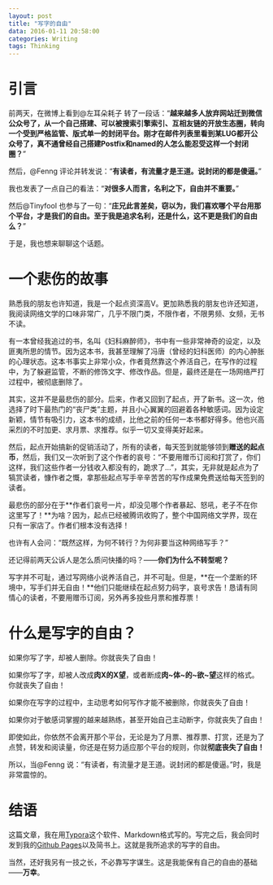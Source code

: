 ```yaml
---
layout: post
title: "写字的自由"
data: 2016-01-11 20:58:00
categories: Writing
tags: Thinking
---
```


# 引言

前两天，在微博上看到@左耳朵耗子 转了一段话：“**越来越多人放弃网站迁到微信公众号了，从一个自己搭建、可以被搜索引擎索引、互相友链的开放生态圈，转向一个受到严格监管、版式单一的封闭平台。刚才在邮件列表里看到某LUG都开公众号了，真不通曾经自己搭建Postfix和named的人怎么能忍受这样一个封闭圈？**”

然后，@Fenng 评论并转发说：“**有读者，有流量才是王道。说封闭的都是傻逼。**”

我也发表了一点自己的看法：“**对很多人而言，名利之下，自由并不重要。**”

然后@Tinyfool 也参与了一句：“**庄兄此言差矣，窃以为，我们喜欢哪个平台用那个平台，才是我们的自由。至于我是追求名利，还是什么，这不更是我们的自由么？**”

于是，我也想来聊聊这个话题。

# 一个悲伤的故事

熟悉我的朋友也许知道，我是一个起点资深高V。更加熟悉我的朋友也许还知道，我阅读网络文学的口味非常广，几乎不限门类，不限作者，不限男频、女频，无书不读。

有一本曾经我追过的书，名叫《妇科麻醉师》，书中有一些非常神奇的设定，以及匪夷所思的情节。因为这本书，我甚至理解了冯唐（曾经的妇科医师）的内心肿胀的心理状态。这本书事实上非常小众，作者竟然靠这个养活自己，在写作的过程中，为了躲避监管，不断的修饰文字、修改作品。但是，最终还是在一场网络严打过程中，被彻底删除了。

其实，这并不是最悲伤的部分。后来，作者又回到了起点，开了新书。这一次，他选择了时下最热门的“丧尸类”主题，并且小心翼翼的回避着各种敏感词。因为设定新颖，情节有吸引力，这本书的成绩，比他之前的任何一本书都好得多。他也兴高采烈的不时加更、求月票、求推荐。似乎一切又变得美好起来。

然后，起点开始搞新的促销活动了，所有的读者，每天签到就能够领到**赠送的起点币**，然后，我们又一次听到了这个作者的哀号：“不要用赠币订阅和打赏了，你们这样，我们这些作者一分钱收入都没有的，跪求了…”，其实，无非就是起点为了犒赏读者，慷作者之慨，拿那些起点写手辛辛苦苦的写作成果免费送给每天签到的读者。

最悲伤的部分在于**作者们哀号一片，却没见哪个作者暴起、怒吼，老子不在你这里写了！**为啥？因为，起点已经被腾讯收购了，整个中国网络文学界，现在只有一家店了。作者们根本没有选择！

也许有人会问：“既然这样，为何不转行？为何非要当这种网络写手？”

还记得前两天公诉人是怎么质问快播的吗？——**你们为什么不转型呢？**

写字并不可耻，通过写网络小说养活自己，并不可耻。但是，**在一个垄断的环境中，写手们并无自由！**他们只能继续在起点努力码字，哀号求告！恳请有同情心的读者，不要用赠币订阅，另外再多投些月票和推荐票！

# 什么是写字的自由？

如果你写了字，却被人删除。你就丧失了自由！

如果你写了字，却被人改成**肉X的X望**，或者断成**肉~体~的~欲~望**这样的格式。你就丧失了自由！

如果你在写字的过程中，主动思考如何写作才能不被删除，你就丧失了自由！

如果你对于敏感词掌握的越来越熟练，甚至开始自己主动断字，你就丧失了自由！

即使如此，你依然不会离开那个平台，无论是为了月票、推荐票、打赏，还是为了点赞，转发和阅读量，你还是在努力适应那个平台的规则，你就**彻底丧失了自由！**

所以，当@Fenng 说：“有读者，有流量才是王道。说封闭的都是傻逼。”时，我是非常震惊的。

# 结语

这篇文章，我在用[Typora](http://typora.io/)这个软件、Markdown格式写的。写完之后，我会同时发到我的[Github Pages](http://zhuangbiaowei.github.io/)以及简书上。这就是我所追求的写字的自由。

当然，还好我另有一技之长，不必靠写字谋生。这是我能保有自己的自由的基础——**万幸**。